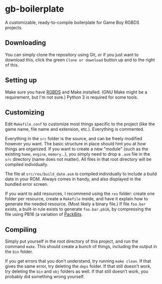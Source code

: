 # gb-boilerplate
A customizable, ready-to-compile boilerplate for Game Boy RGBDS projects.


## Downloading
You can simply clone the repository using Git, or if you just want to download this, click the green `Clone or download` button up and to the right of this.

## Setting up
Make sure you have [RGBDS](https://github.com/rednex/rgbds) and Make installed. (GNU Make might be a requirement, but I'm not sure.) Python 3 is required for some tools.

## Customizing
Edit `Makefile.conf` to customize most things specific to the project (like the game name, file name and extension, etc.). Everything is commented.

Everything in the `src` folder is the source, and can be freely modified however you want. The basic structure in place should hint you at how things are organized. If you want to create a new "module" (such as the existing `home`, `engine`, `memory`...), you simply need to drop a `.asm` file in the `src` directory (name does not matter). All files in that root directory will be compiled individually.

The file at `src/res/build_date.asm` is compiled individually to include a build date in your ROM. Always comes in handy, and also displayed in the bundled error screen.

If you want to add resources, I recommend using the `res` folder: create one folder per resource, create a `Makefile` inside, and have it explain how to generate the needed resource. (Most likely a binary file.) If file `foo.bar` exists, a built-in rule exists to generate `foo.bar.pb16`, by compressing the file using PB16 (a variation of [PackBits](https://wiki.nesdev.com/w/index.php/Tile_compression#PackBits).

## Compiling
Simply put yourself in the root directory of this project, and run the command `make`. This should create a bunch of things, including the output in the `bin` folder.

If you get errors that you don't understand, try running `make clean`. If that gives the same error, try deleting the `deps` folder. If that still doesn't work, try deleting the `bin` and `obj` folders as well. If that still doesn't work, you probably did something wrong yourself.

